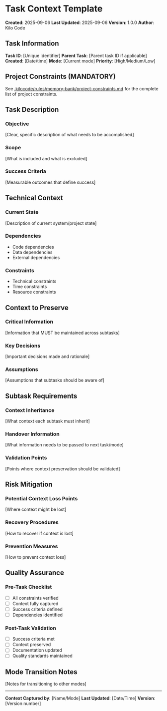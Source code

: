 # Task Context Template

**Created**: 2025-09-06
**Last Updated**: 2025-09-06
**Version**: 1.0.0
**Author**: Kilo Code

## Task Information

**Task ID**: [Unique identifier]
**Parent Task**: [Parent task ID if applicable]
**Created**: [Date/time]
**Mode**: [Current mode]
**Priority**: [High/Medium/Low]

## Project Constraints (MANDATORY)

See [.kilocode/rules/memory-bank/project-constraints.md](.kilocode/rules/memory-bank/project-constraints.md) for the complete list of project constraints.

## Task Description

### Objective
[Clear, specific description of what needs to be accomplished]

### Scope
[What is included and what is excluded]

### Success Criteria
[Measurable outcomes that define success]

## Technical Context

### Current State
[Description of current system/project state]

### Dependencies
- Code dependencies
- Data dependencies
- External dependencies

### Constraints
- Technical constraints
- Time constraints
- Resource constraints

## Context to Preserve

### Critical Information
[Information that MUST be maintained across subtasks]

### Key Decisions
[Important decisions made and rationale]

### Assumptions
[Assumptions that subtasks should be aware of]

## Subtask Requirements

### Context Inheritance
[What context each subtask must inherit]

### Handover Information
[What information needs to be passed to next task/mode]

### Validation Points
[Points where context preservation should be validated]

## Risk Mitigation

### Potential Context Loss Points
[Where context might be lost]

### Recovery Procedures
[How to recover if context is lost]

### Prevention Measures
[How to prevent context loss]

## Quality Assurance

### Pre-Task Checklist
- [ ] All constraints verified
- [ ] Context fully captured
- [ ] Success criteria defined
- [ ] Dependencies identified

### Post-Task Validation
- [ ] Success criteria met
- [ ] Context preserved
- [ ] Documentation updated
- [ ] Quality standards maintained

## Mode Transition Notes

[Notes for transitioning to other modes]

---

**Context Captured by**: [Name/Mode]
**Last Updated**: [Date/Time]
**Version**: [Version number]